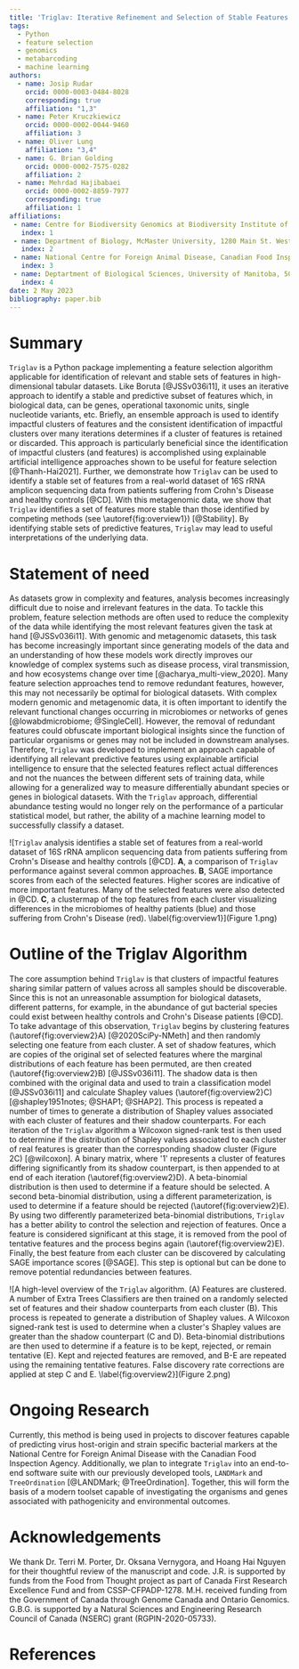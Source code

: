 ```yaml
---
title: 'Triglav: Iterative Refinement and Selection of Stable Features Using Shapley Values'
tags:
  - Python
  - feature selection
  - genomics
  - metabarcoding
  - machine learning
authors:
  - name: Josip Rudar
    orcid: 0000-0003-0484-8028
    corresponding: true
    affiliation: "1,3"
  - name: Peter Kruczkiewicz
    orcid: 0000-0002-0044-9460
    affiliation: 3
  - name: Oliver Lung
    affiliation: "3,4"
  - name: G. Brian Golding
    orcid: 0000-0002-7575-0282
    affiliation: 2
  - name: Mehrdad Hajibabaei
    orcid: 0000-0002-8859-7977
    corresponding: true
    affiliation: 1
affiliations:
 - name: Centre for Biodiversity Genomics at Biodiversity Institute of Ontario and Department of Integrative Biology, University of Guelph, 50 Stone Road East, Guelph, ON, N1G 2W1, Canada
   index: 1
 - name: Department of Biology, McMaster University, 1280 Main St. West, Hamilton, ON, L8S 4K1, Canada
   index: 2
 - name: National Centre for Foreign Animal Disease, Canadian Food Inspection Agency, Winnipeg, Manitoba, Canada
   index: 3
 - name: Deptartment of Biological Sciences, University of Manitoba, 50 Sifton Road, Winnipeg, Manitoba R3T 2N2 Canada.
   index: 4
date: 2 May 2023
bibliography: paper.bib
---
```


# Summary

`Triglav` is a Python package implementing a feature selection algorithm applicable for identification of relevant and stable sets of features in high-dimensional tabular datasets. 
Like Boruta [@JSSv036i11], it uses an iterative approach to identify a stable and predictive subset of features which, in biological data, can be genes, operational taxonomic units, single nucleotide variants, etc. 
Briefly, an ensemble approach is used to identify impactful clusters of features and the consistent identification 
of impactful clusters over many iterations determines if a cluster of features is retained or discarded. 
This approach is particularly beneficial since the identification of impactful clusters (and features) is accomplished using explainable artificial 
intelligence approaches shown to be useful for feature selection [@Thanh-Hai2021]. 
Further, we demonstrate how `Triglav` can be used to identify a stable set of features from a real-world dataset of 16S rRNA amplicon sequencing data from patients suffering from Crohn's Disease and healthy controls [@CD]. 
With this metagenomic data, we show that `Triglav` identifies a set of features more stable than those identified by competing methods (see \autoref{fig:overview1}) [@Stability]. 
By identifying stable sets of predictive features, `Triglav` may lead to useful interpretations of the underlying data.

# Statement of need

As datasets grow in complexity and features, analysis becomes increasingly difficult due to noise and irrelevant features in the data.
To tackle this problem, feature selection methods are often used to reduce the complexity of the data while identifying the most relevant features given the task at hand [@JSSv036i11]. 
With genomic and metagenomic datasets, this task has become increasingly important since generating models of the data and an understanding of how these models work directly improves our knowledge of complex systems such as disease process, viral transmission, and how ecosystems change over time [@acharya_multi-view_2020]. 
Many feature selection approaches tend to remove redundant features, however, this may not necessarily be optimal for biological datasets. 
With complex modern genomic and metagenomic data, it is often important to identify the relevant functional changes occurring in microbiomes or networks of genes [@lowabdmicrobiome; @SingleCell]. 
However, the removal of redundant features could obfuscate important biological insights since the function of particular organisms or genes may not be included in downstream analyses. 
Therefore, `Triglav` was developed to implement an approach capable of identifying all relevant predictive features using explainable artificial intelligence to ensure that the selected features reflect actual differences and not the nuances the between different sets of training data, while allowing for a generalized way to measure differentially abundant species or genes in biological datasets. 
With the `Triglav` approach, differential abundance testing would no longer rely on the performance of a particular statistical model, but rather, the ability of a machine learning model to successfully classify a dataset.

![`Triglav` analysis identifies a stable set of features from a real-world dataset of 16S rRNA amplicon sequencing data from patients suffering from Crohn's Disease and healthy controls [@CD].
**A**, a comparison of `Triglav` performance against several common approaches.
**B**, SAGE importance scores from each of the selected features. Higher scores are indicative of more important features.
Many of the selected features were also detected in @CD.
**C**, a clustermap of the top features from each cluster visualizing differences in the microbiomes of healthy patients (blue) and those suffering from Crohn's Disease (red).
\label{fig:overview1}](Figure 1.png)

# Outline of the Triglav Algorithm

The core assumption behind `Triglav` is that clusters of impactful features sharing similar pattern of values across all samples should be discoverable. 
Since this is not an unreasonable assumption for biological datasets, different patterns, for example, in the abundance of gut bacterial species could exist between healthy controls and Crohn's Disease patients [@CD]. 
To take advantage of this observation, `Triglav` begins by clustering features (\autoref{fig:overview2}A) [@2020SciPy-NMeth] and then randomly selecting one feature from each cluster. 
A set of shadow features, which are copies of the original set of selected features where the marginal distributions of each feature has been permuted, are then created (\autoref{fig:overview2}B) [@JSSv036i11]. 
The shadow data is then combined with the original data and used to train a classification model [@JSSv036i11] and calculate Shapley values (\autoref{fig:overview2}C) [@shapley1951notes; @SHAP1; @SHAP2]. 
This process is repeated a number of times to generate a distribution of Shapley values associated with each cluster of features and their shadow counterparts. 
For each iteration of the `Triglav` algorithm a Wilcoxon signed-rank test is then used to determine if the distribution of Shapley values associated to each cluster of real features is greater than the corresponding shadow cluster (Figure 2C) [@wilcoxon]. 
A binary matrix, where '1' represents a cluster of features differing significantly from its shadow counterpart, is then appended to at end of each iteration (\autoref{fig:overview2}D). 
A beta-binomial distribution is then used to determine if a feature should be selected. A second beta-binomial distribution, using a different parameterization, is used to determine if a feature should be rejected (\autoref{fig:overview2}E).
By using two differently parameterized beta-binomial distributions, `Triglav` has a better ability to control the selection and rejection of features. Once a feature is considered significant at this stage, it is removed from the pool of tentative features
and the process begins again (\autoref{fig:overview2}E). Finally, the best feature from each cluster can be discovered by calculating SAGE importance scores [@SAGE]. This step is optional but can be done to remove potential redundancies between features. 

![A high-level overview of the `Triglav` algorithm. (A) Features are clustered. A number of Extra Trees Classifiers are then trained on a randomly selected set of features and their shadow counterparts from each cluster (B).
This process is repeated to generate a distribution of Shapley values. A Wilcoxon signed-rank test is used to determine when a cluster's Shapley values are greater than the shadow counterpart (C and D). Beta-binomial distributions
are then used to determine if a feature is to be kept, rejected, or remain tentative (E). Kept and rejected features are removed, and B-E are repeated using the remaining tentative features. 
False discovery rate corrections are applied at step C and E.
\label{fig:overview2}](Figure 2.png)

# Ongoing Research

Currently, this method is being used in projects to discover features capable of predicting virus host-origin and strain
specific bacterial markers at the National Centre for Foreign Animal Disease with the Canadian Food Inspection Agency. 
Additionally, we plan to integrate `Triglav` into an end-to-end software suite with our previously developed tools, `LANDMark` and `TreeOrdination` [@LANDMark; @TreeOrdination]. 
Together, this will form the basis of a modern toolset capable of investigating the organisms and genes associated with pathogenicity and environmental outcomes.

# Acknowledgements

We thank Dr. Terri M. Porter, Dr. Oksana Vernygora, and Hoang Hai Nguyen for their thoughtful review of the manuscript and code.
J.R. is supported by funds from the Food from Thought project as part of Canada First Research Excellence Fund and from CSSP-CFPADP-1278. 
M.H. received funding from the Government of Canada through Genome Canada and Ontario Genomics. G.B.G. is supported by a Natural 
Sciences and Engineering Research Council of Canada (NSERC) grant (RGPIN-2020-05733).

# References